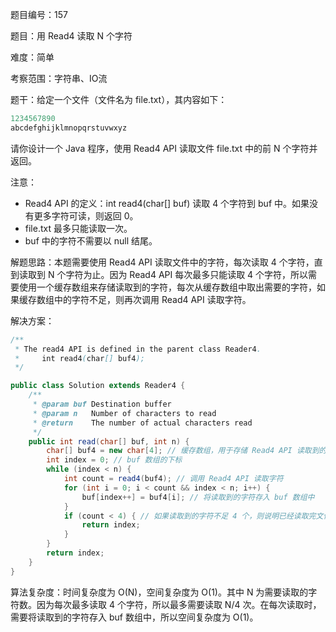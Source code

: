 题目编号：157

题目：用 Read4 读取 N 个字符

难度：简单

考察范围：字符串、IO流

题干：给定一个文件（文件名为 file.txt），其内容如下：

```java
1234567890
abcdefghijklmnopqrstuvwxyz
```

请你设计一个 Java 程序，使用 Read4 API 读取文件 file.txt 中的前 N 个字符并返回。

注意：

- Read4 API 的定义：int read4(char[] buf) 读取 4 个字符到 buf 中。如果没有更多字符可读，则返回 0。
- file.txt 最多只能读取一次。
- buf 中的字符不需要以 null 结尾。

解题思路：本题需要使用 Read4 API 读取文件中的字符，每次读取 4 个字符，直到读取到 N 个字符为止。因为 Read4 API 每次最多只能读取 4 个字符，所以需要使用一个缓存数组来存储读取到的字符，每次从缓存数组中取出需要的字符，如果缓存数组中的字符不足，则再次调用 Read4 API 读取字符。

解决方案：

```java
/**
 * The read4 API is defined in the parent class Reader4.
 *     int read4(char[] buf4);
 */

public class Solution extends Reader4 {
    /**
     * @param buf Destination buffer
     * @param n   Number of characters to read
     * @return    The number of actual characters read
     */
    public int read(char[] buf, int n) {
        char[] buf4 = new char[4]; // 缓存数组，用于存储 Read4 API 读取到的字符
        int index = 0; // buf 数组的下标
        while (index < n) {
            int count = read4(buf4); // 调用 Read4 API 读取字符
            for (int i = 0; i < count && index < n; i++) {
                buf[index++] = buf4[i]; // 将读取到的字符存入 buf 数组中
            }
            if (count < 4) { // 如果读取到的字符不足 4 个，则说明已经读取完文件中的所有字符，直接返回
                return index;
            }
        }
        return index;
    }
}
```

算法复杂度：时间复杂度为 O(N)，空间复杂度为 O(1)。其中 N 为需要读取的字符数。因为每次最多读取 4 个字符，所以最多需要读取 N/4 次。在每次读取时，需要将读取到的字符存入 buf 数组中，所以空间复杂度为 O(1)。